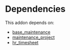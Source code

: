 # Dependencies

This addon depends on:

- [base_maintenance](../../odoo-bringout-oca-maintenance-base_maintenance)
- [maintenance_project](../../odoo-bringout-oca-maintenance-maintenance_project)
- [hr_timesheet](../../odoo-bringout-oca-ocb-hr_timesheet)
